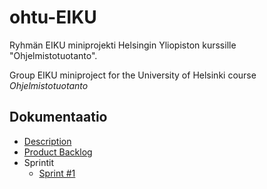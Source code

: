 # ohtu-EIKU
Ryhmän EIKU miniprojekti Helsingin Yliopiston kurssille "Ohjelmistotuotanto".

Group EIKU miniproject for the University of Helsinki course *Ohjelmistotuotanto*

## Dokumentaatio
- [Description](https://github.com/Ajhaa/ohtu-EIKU/blob/master/documentation/description.md)
- [Product Backlog](https://github.com/Ajhaa/ohtu-EIKU/blob/master/documentation/backlog.md)
- Sprintit
  - [Sprint #1](https://github.com/Ajhaa/ohtu-EIKU/blob/master/documentation/sprint-1.md)
